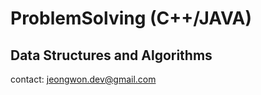 # ProblemSolving (C++/JAVA)

## Data Structures and Algorithms

contact: <jeongwon.dev@gmail.com>

 
